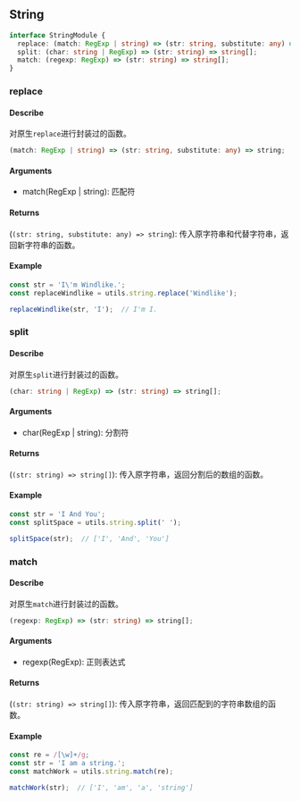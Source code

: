 ## String
```ts
interface StringModule {
  replace: (match: RegExp | string) => (str: string, substitute: any) => string;
  split: (char: string | RegExp) => (str: string) => string[];
  match: (regexp: RegExp) => (str: string) => string[];
}
```

### replace
#### Describe
对原生```replace```进行封装过的函数。
```ts
(match: RegExp | string) => (str: string, substitute: any) => string;
```

#### Arguments
  - match(RegExp | string): 匹配符

#### Returns
(```(str: string, substitute: any) => string```): 传入原字符串和代替字符串，返回新字符串的函数。

#### Example
```ts
const str = 'I\'m Windlike.';
const replaceWindlike = utils.string.replace('Windlike');

replaceWindlike(str, 'I');  // I'm I.
```

### split
#### Describe
对原生```split```进行封装过的函数。
```ts
(char: string | RegExp) => (str: string) => string[];
```

#### Arguments
  - char(RegExp | string): 分割符

#### Returns
(```(str: string) => string[]```): 传入原字符串，返回分割后的数组的函数。

#### Example
```ts
const str = 'I And You';
const splitSpace = utils.string.split(' ');

splitSpace(str);  // ['I', 'And', 'You']
```

### match
#### Describe
对原生```match```进行封装过的函数。
```ts
(regexp: RegExp) => (str: string) => string[];
```

#### Arguments
  - regexp(RegExp): 正则表达式

#### Returns
(```(str: string) => string[]```): 传入原字符串，返回匹配到的字符串数组的函数。

#### Example
```ts
const re = /[\w]+/g;
const str = 'I am a string.';
const matchWork = utils.string.match(re);

matchWork(str);  // ['I', 'am', 'a', 'string']
```